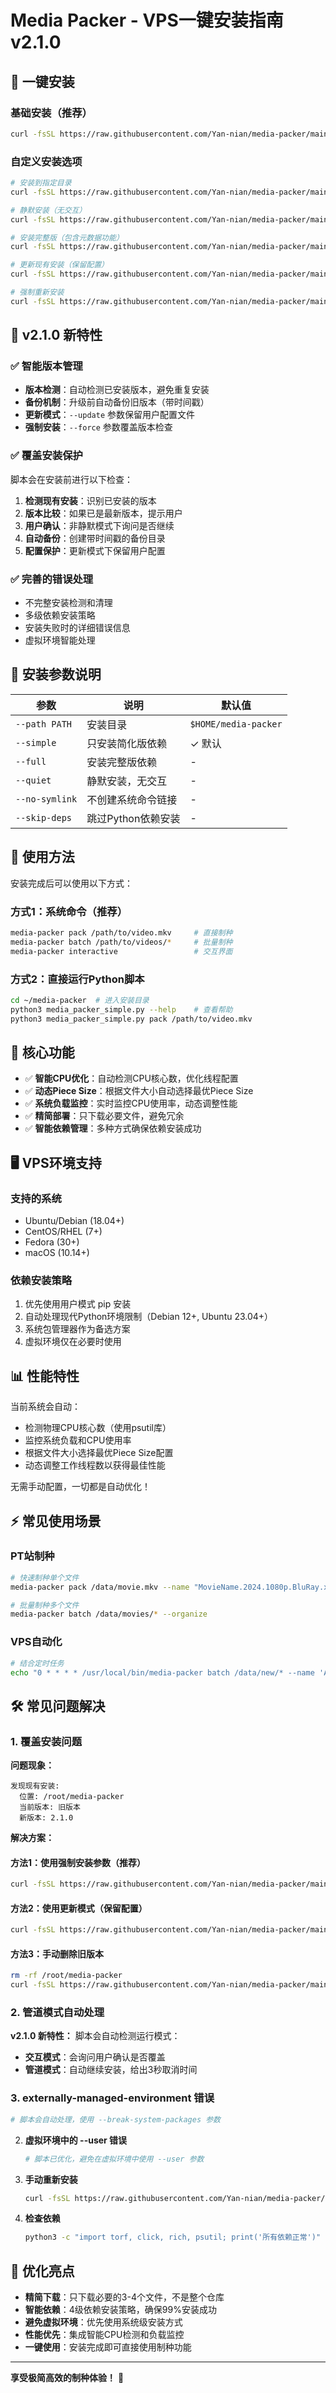 # Media Packer - VPS一键安装指南 v2.1.0

## 🚀 一键安装

### 基础安装（推荐）
```bash
curl -fsSL https://raw.githubusercontent.com/Yan-nian/media-packer/main/quick-install.sh | bash
```

### 自定义安装选项
```bash
# 安装到指定目录
curl -fsSL https://raw.githubusercontent.com/Yan-nian/media-packer/main/quick-install.sh | bash -s -- --path /opt/media-packer

# 静默安装（无交互）
curl -fsSL https://raw.githubusercontent.com/Yan-nian/media-packer/main/quick-install.sh | bash -s -- --quiet

# 安装完整版（包含元数据功能）
curl -fsSL https://raw.githubusercontent.com/Yan-nian/media-packer/main/quick-install.sh | bash -s -- --full

# 更新现有安装（保留配置）
curl -fsSL https://raw.githubusercontent.com/Yan-nian/media-packer/main/quick-install.sh | bash -s -- --update

# 强制重新安装
curl -fsSL https://raw.githubusercontent.com/Yan-nian/media-packer/main/quick-install.sh | bash -s -- --force
```

## 🔧 v2.1.0 新特性

### ✅ 智能版本管理
- **版本检测**：自动检测已安装版本，避免重复安装
- **备份机制**：升级前自动备份旧版本（带时间戳）
- **更新模式**：`--update` 参数保留用户配置文件
- **强制安装**：`--force` 参数覆盖版本检查

### ✅ 覆盖安装保护
脚本会在安装前进行以下检查：
1. **检测现有安装**：识别已安装的版本
2. **版本比较**：如果已是最新版本，提示用户
3. **用户确认**：非静默模式下询问是否继续
4. **自动备份**：创建带时间戳的备份目录
5. **配置保护**：更新模式下保留用户配置

### ✅ 完善的错误处理
- 不完整安装检测和清理
- 多级依赖安装策略
- 安装失败时的详细错误信息
- 虚拟环境智能处理

## 📝 安装参数说明

| 参数 | 说明 | 默认值 |
|------|------|--------|
| `--path PATH` | 安装目录 | `$HOME/media-packer` |
| `--simple` | 只安装简化版依赖 | ✓ 默认 |
| `--full` | 安装完整版依赖 | - |
| `--quiet` | 静默安装，无交互 | - |
| `--no-symlink` | 不创建系统命令链接 | - |
| `--skip-deps` | 跳过Python依赖安装 | - |

## 🎯 使用方法

安装完成后可以使用以下方式：

### 方式1：系统命令（推荐）
```bash
media-packer pack /path/to/video.mkv     # 直接制种
media-packer batch /path/to/videos/*     # 批量制种
media-packer interactive                 # 交互界面
```

### 方式2：直接运行Python脚本
```bash
cd ~/media-packer  # 进入安装目录
python3 media_packer_simple.py --help    # 查看帮助
python3 media_packer_simple.py pack /path/to/video.mkv
```

## 🔧 核心功能

- ✅ **智能CPU优化**：自动检测CPU核心数，优化线程配置
- ✅ **动态Piece Size**：根据文件大小自动选择最优Piece Size
- ✅ **系统负载监控**：实时监控CPU使用率，动态调整性能
- ✅ **精简部署**：只下载必要文件，避免冗余
- ✅ **智能依赖管理**：多种方式确保依赖安装成功

## 🖥️ VPS环境支持

### 支持的系统
- Ubuntu/Debian (18.04+)
- CentOS/RHEL (7+)
- Fedora (30+)
- macOS (10.14+)

### 依赖安装策略
1. 优先使用用户模式 pip 安装
2. 自动处理现代Python环境限制（Debian 12+, Ubuntu 23.04+）
3. 系统包管理器作为备选方案
4. 虚拟环境仅在必要时使用

## 📊 性能特性

当前系统会自动：
- 检测物理CPU核心数（使用psutil库）
- 监控系统负载和CPU使用率
- 根据文件大小选择最优Piece Size配置
- 动态调整工作线程数以获得最佳性能

无需手动配置，一切都是自动优化！

## ⚡ 常见使用场景

### PT站制种
```bash
# 快速制种单个文件
media-packer pack /data/movie.mkv --name "MovieName.2024.1080p.BluRay.x264"

# 批量制种多个文件
media-packer batch /data/movies/* --organize
```

### VPS自动化
```bash
# 结合定时任务
echo "0 * * * * /usr/local/bin/media-packer batch /data/new/* --name 'Auto_$(date +\%Y\%m\%d_\%H)'" | crontab -
```

## 🛠️ 常见问题解决

### 1. 覆盖安装问题

**问题现象：**
```
发现现有安装:
  位置: /root/media-packer
  当前版本: 旧版本
  新版本: 2.1.0
```

**解决方案：**

#### 方法1：使用强制安装参数（推荐）
```bash
curl -fsSL https://raw.githubusercontent.com/Yan-nian/media-packer/main/quick-install.sh | bash -s -- --force
```

#### 方法2：使用更新模式（保留配置）
```bash
curl -fsSL https://raw.githubusercontent.com/Yan-nian/media-packer/main/quick-install.sh | bash -s -- --update
```

#### 方法3：手动删除旧版本
```bash
rm -rf /root/media-packer
curl -fsSL https://raw.githubusercontent.com/Yan-nian/media-packer/main/quick-install.sh | bash
```

### 2. 管道模式自动处理

**v2.1.0 新特性：**
脚本会自动检测运行模式：
- **交互模式**：会询问用户确认是否覆盖
- **管道模式**：自动继续安装，给出3秒取消时间

### 3. externally-managed-environment 错误
   ```bash
   # 脚本会自动处理，使用 --break-system-packages 参数
   ```

2. **虚拟环境中的 --user 错误**
   ```bash
   # 脚本已优化，避免在虚拟环境中使用 --user 参数
   ```

3. **手动重新安装**
   ```bash
   curl -fsSL https://raw.githubusercontent.com/Yan-nian/media-packer/main/quick-install.sh | bash -s -- --path /tmp/media-packer-new
   ```

4. **检查依赖**
   ```bash
   python3 -c "import torf, click, rich, psutil; print('所有依赖正常')"
   ```

## 🎉 优化亮点

- **精简下载**：只下载必要的3-4个文件，不是整个仓库
- **智能依赖**：4级依赖安装策略，确保99%安装成功
- **避免虚拟环境**：优先使用系统级安装方式
- **性能优先**：集成智能CPU检测和负载监控
- **一键使用**：安装完成即可直接使用制种功能

---

**享受极简高效的制种体验！** 🚀